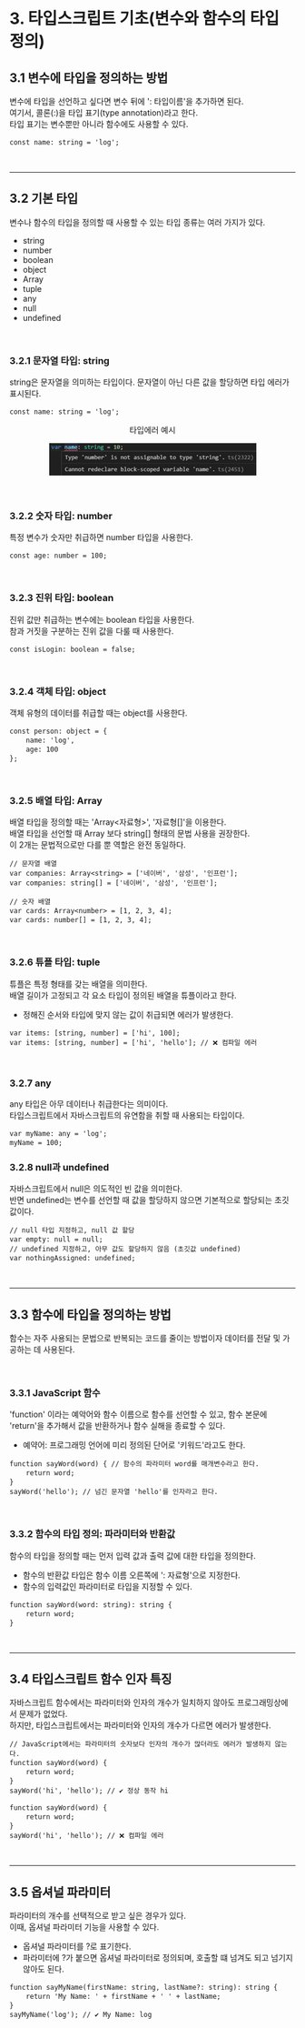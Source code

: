 # 3. 타입스크립트 기초(변수와 함수의 타입 정의)

## 3.1 변수에 타입을 정의하는 방법

변수에 타입을 선언하고 싶다면 변수 뒤에 ': 타입이름'을 추가하면 된다.  
여기서, 콜론(:)을 타입 표기(type annotation)라고 한다.  
타입 표기는 변수뿐만 아니라 함수에도 사용할 수 있다.  
```TS
const name: string = 'log';
```

<br/>

---
## 3.2 기본 타입

변수나 함수의 타입을 정의할 때 사용할 수 있는 타입 종류는 여러 가지가 있다.  
 - string
 - number
 - boolean
 - object
 - Array
 - tuple
 - any
 - null
 - undefined

<br/>

### 3.2.1 문자열 타입: string

string은 문자열을 의미하는 타입이다.
문자열이 아닌 다른 값을 할당하면 타입 에러가 표시된다.
```TS
const name: string = 'log';
```
<p align="center">타입에러 예시</p>
<p align="center">
  <img src="./images/%ED%83%80%EC%9E%85%EC%97%90%EB%9F%AC.PNG" alt="JSDoc_사용안했을때" />
</p>

<br/>

### 3.2.2 숫자 타입: number

특정 변수가 숫자만 취급하면 number 타입을 사용한다.
```TS
const age: number = 100;
```

<br/>

### 3.2.3 진위 타입: boolean

진위 값만 취급하는 변수에는 boolean 타입을 사용한다.  
참과 거짓을 구분하는 진위 값을 다룰 때 사용한다.
```TS
const isLogin: boolean = false;
```

<br/>

### 3.2.4 객체 타입: object

객체 유형의 데이터를 취급할 때는 object를 사용한다.
```TS
const person: object = {
    name: 'log',
    age: 100
};
```

<br/>

### 3.2.5 배열 타입: Array

배열 타입을 정의할 때는 'Array<자료형>', '자료형[]'을 이용한다.  
배열 타입을 선언할 때 Array<string> 보다 string[] 형태의 문법 사용을 권장한다.  
이 2개는 문법적으로만 다를 뿐 역할은 완전 동일하다.
```TS
// 문자열 배열
var companies: Array<string> = ['네이버', '삼성', '인프런'];
var companies: string[] = ['네이버', '삼성', '인프런'];

// 숫자 배열
var cards: Array<number> = [1, 2, 3, 4];
var cards: number[] = [1, 2, 3, 4];
```

<br/>

### 3.2.6 튜플 타입: tuple

튜플은 특정 형태를 갖는 배열을 의미한다.  
배열 길이가 고정되고 각 요소 타입이 정의된 배열을 튜플이라고 한다.
 - 정해진 순서와 타입에 맞지 않는 값이 취급되면 에러가 발생한다.

```TS
var items: [string, number] = ['hi', 100];
var items: [string, number] = ['hi', 'hello']; // ❌ 컴파일 에러
```

<br/>

### 3.2.7 any

any 타입은 아무 데이터나 취급한다는 의미이다.  
타입스크립트에서 자바스크립트의 유연함을 취할 때 사용되는 타입이다.
```TS
var myName: any = 'log';
myName = 100;
```

### 3.2.8 null과 undefined

자바스크립트에서 null은 의도적인 빈 값을 의미한다.  
반면 undefined는 변수를 선언할 때 값을 할당하지 않으면 기본적으로 할당되는 초깃값이다.
```TS
// null 타입 지정하고, null 값 할당
var empty: null = null;
// undefined 지정하고, 아무 값도 할당하지 않음 (초깃값 undefined)
var nothingAssigned: undefined;
```

<br/>

---
## 3.3 함수에 타입을 정의하는 방법

함수는 자주 사용되는 문법으로 반복되는 코드를 줄이는 방법이자 데이터를 전달 및 가공하는 데 사용된다.  

<br/>

### 3.3.1 JavaScript 함수

'function' 이라는 예악어와 함수 이름으로 함수를 선언할 수 있고, 함수 본문에 'return'을 추가해서 값을 반환하거나 함수 실해을 종료할 수 있다.
 - 예약어: 프로그래밍 언어에 미리 정의된 단어로 '키워드'라고도 한다.

```JS
function sayWord(word) { // 함수의 파라미터 word를 매개변수라고 한다.
    return word;
}
sayWord('hello'); // 넘긴 문자열 'hello'를 인자라고 한다.
```

<br/>

### 3.3.2 함수의 타입 정의: 파라미터와 반환값

함수의 타입을 정의할 때는 먼저 입력 값과 출력 값에 대한 타입을 정의한다.
 - 함수의 반환값 타입은 함수 이름 오른쪽에 ': 자료형'으로 지정한다.
 - 함수의 입력값인 파라미터로 타입을 지정할 수 있다.

```TS
function sayWord(word: string): string {
    return word;
}
```

<br/>

---
## 3.4 타입스크립트 함수 인자 특징

자바스크립트 함수에서는 파라미터와 인자의 개수가 일치하지 않아도 프로그래밍상에서 문제가 없었다.  
하지만, 타입스크립트에서는 파라미터와 인자의 개수가 다르면 에러가 발생한다.

```JS
// JavaScript에서는 파라미터의 숫자보다 인자의 개수가 많더라도 에러가 발생하지 않는다.
function sayWord(word) {
    return word;
}
sayWord('hi', 'hello'); // ✔ 정상 동작 hi
```
```TS
function sayWord(word) {
    return word;
}
sayWord('hi', 'hello'); // ❌ 컴파일 에러
```

<br/>

---
## 3.5 옵셔널 파라미터

파라미터의 개수를 선택적으로 받고 싶은 경우가 있다.  
이때, 옵셔널 파라미터 기능을 사용할 수 있다.
 - 옵셔널 파라미터를 ?로 표기한다.
 - 파라미터에 ?가 붙으면 옵셔널 파라미터로 정의되며, 호출할 떄 넘겨도 되고 넘기지 않아도 된다.

```TS
function sayMyName(firstName: string, lastName?: string): string {
    return 'My Name: ' + firstName + ' ' + lastName;
}
sayMyName('log'); // ✔ My Name: log
```
